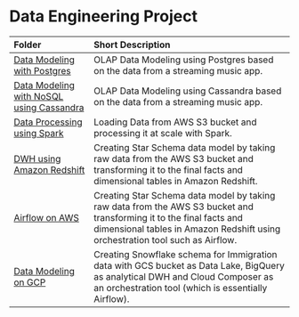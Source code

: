 # Data Engineering Project

| Folder | Short Description | 
| :---------------------- | :---------------------- |
| [Data Modeling with Postgres](Data_Modeling_Postgres) | OLAP Data Modeling using Postgres based on the data from a streaming music app. |
| [Data Modeling with NoSQL using Cassandra](Data_Modeling_NoSQL) | OLAP Data Modeling using Cassandra based on the data from a streaming music app. |
| [Data Processing using Spark](Data_Lakes) | Loading Data from AWS S3 bucket and processing it at scale with Spark. |
| [DWH using Amazon Redshift](Cloud_DWH) | Creating Star Schema data model by taking raw data from the AWS S3 bucket and transforming it to the final facts and dimensional tables in Amazon Redshift. |
| [Airflow on AWS](Airflow) | Creating Star Schema data model by taking raw data from the AWS S3 bucket and transforming it to the final facts and dimensional tables in Amazon Redshift using orchestration tool such as Airflow. |
| [Data Modeling on GCP](Immigration_Data_Modeling_GCP) | Creating Snowflake schema for Immigration data with GCS bucket as Data Lake, BigQuery as analytical DWH and Cloud Composer as an orchestration tool (which is essentially Airflow). |

